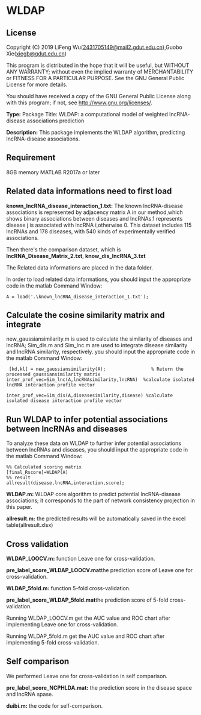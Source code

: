 # WLDAP
## License
Copyright (C) 2019 LiFeng Wu(2431705149@mail2.gdut.edu.cn),Guobo Xie(xiegb@gdut.edu.cn)

This program is distributed in the hope that it will be useful, but WITHOUT ANY WARRANTY; without even the implied warranty of MERCHANTABILITY or FITNESS FOR A PARTICULAR PURPOSE. See the GNU General Public License for more details.

You should have received a copy of the GNU General Public License along with this program; if not, see http://www.gnu.org/licenses/.

**Type:** Package Title: WLDAP: a computational model of weighted lncRNA-disease associations prediction

**Description:** This package implements the WLDAP algorithm, predicting lncRNA-disease associations. 	



## Requirement
8GB memory
MATLAB R2017a or later



## Related data informations need to first load 

**known_lncRNA_disease_interaction_1.txt:** The known lncRNA-disease associations is represented by adjacency matrix A in our method,which shows binary associations between diseases and lncRNAs.1 represents disease j is associated with lncRNA i,otherwise 0. This dataset includes 115 lncRNAs and 178 diseases, with 540 kinds of experimentally verified associations.

Then there's the comparison dataset, which is  **lncRNA_Disease_Matrix_2.txt**, **know_dis_lncRNA_3.txt**

The Related data informations are placed in the data folder.

In order to load related data informations, you should input the appropriate code in the matlab Command Window:

```
A = load('.\known_lncRNA_disease_interaction_1.txt');
```

##  Calculate the cosine similarity matrix and integrate 
new_gaussiansimilarity.m is used to calculate the similarity of diseases and lncRNA;
Sim_dis.m and Sim_lnc.m  are used to integrate disease similarity and lncRNA similarity, respectively.
you should input the appropriate code in the matlab Command Window:
```
 [kd,kl] = new_gaussiansimilarity(A);                 % Return the processed gaussiansimilarity matrix
inter_prof_vec=Sim_lnc(A,lncRNAsimilarity,lncRNA)  %calculate isolated lncRNA interaction profile vector

inter_prof_vec=Sim_dis(A,diseasesimilarity,disease) %calculate isolated disease interaction profile vector
```

## Run WLDAP to infer potential associations between lncRNAs and diseases

To analyze these data on WLDAP to further infer potential associations between lncRNAs and diseases, you should input the appropriate code in the matlab Command Window:

```
%% Calculated scoring matrix
[final_Rscore]=WLDAP(A)
%% result
allresult(disease,lncRNA,interaction,score);
```

**WLDAP.m:** WLDAP core algorithm to predict potential lncRNA-disease associations; it corresponds to the part of network  consistency projection in this paper.

**allresult.m:** the predicted results will be automatically saved in the excel table(allresult.xlsx)

## Cross validation

**WLDAP_LOOCV.m:** function Leave one for cross-validation. 

**pre_label_score_WLDAP_LOOCV.mat**the prediction score of Leave one for cross-validation.

**WLDAP_5fold.m:** function 5-fold cross-validation.

**pre_label_score_WLDAP_5fold.mat**the prediction score of 5-fold cross-validation.

Running  WLDAP_LOOCV.m get the AUC value and ROC chart after implementing Leave one for cross-validation.


Running WLDAP_5fold.m get the AUC value and ROC chart after implementing 5-fold cross-validation.

## Self comparison
We performed  Leave one for cross-validation in self comparison.

**pre_label_score_NCPHLDA.mat:** the prediction score in the disease space and lncRNA spase.


**duibi.m:** the code for self-comparison.
